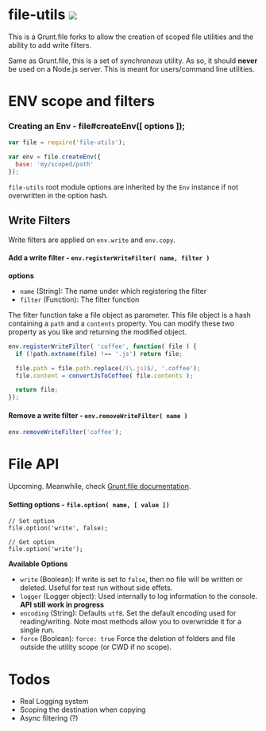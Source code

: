 file-utils [![](https://travis-ci.org/SBoudrias/file-utils.png)](https://travis-ci.org/SBoudrias/file-utils)
==========

This is a Grunt.file forks to allow the creation of scoped file utilities and the ability to add write filters.

Same as Grunt.file, this is a set of _synchronous_ utility. As so, it should **never** be used on a Node.js server. This is meant for users/command line utilities.


ENV scope and filters
=========

### Creating an Env - file#createEnv([ options ]);

```javascript
var file = require('file-utils');

var env = file.createEnv({
  base: 'my/scoped/path'
});
```

`file-utils` root module options are inherited by the `Env` instance if not overwritten in the option hash.

Write Filters
---------

Write filters are applied on `env.write` and `env.copy`.

#### Add a write filter - `env.registerWriteFilter( name, filter )`

**options**
- `name` (String): The name under which registering the filter
- `filter` (Function): The filter function

The filter function take a file object as parameter. This file object is a hash containing a `path` and a `contents` property. You can modify these two property as you like and returning the modified object.

```javascript
env.registerWriteFilter( 'coffee', function( file ) {
  if (!path.extname(file) !== '.js') return file;

  file.path = file.path.replace(/(\.js)$/, '.coffee');
  file.content = convertJsToCoffee( file.contents );

  return file;
});
```

#### Remove a write filter - `env.removeWriteFilter( name )`

```javascript
env.removeWriteFilter('coffee');
```


File API
=========

Upcoming. Meanwhile, check [Grunt.file documentation](http://gruntjs.com/api/grunt.file).

#### Setting options - `file.option( name, [ value ])`

```
// Set option
file.option('write', false);

// Get option
file.option('write');
```

**Available Options**
- `write` (Boolean): If write is set to `false`, then no file will be written or deleted. Useful for test run without side effets.
- `logger` (Logger object): Used internally to log information to the console. **API still work in progress**
- `encoding` (String): Defaults `utf8`. Set the default encoding used for reading/writing. Note most methods allow you to overwridde it for a single run.
- `force` (Boolean): `force: true` Force the deletion of folders and file outside the utility scope (or CWD if no scope).

Todos
=========

- Real Logging system
- Scoping the destination when copying
- Async filtering (?)
